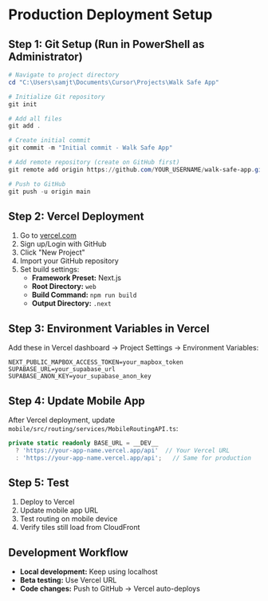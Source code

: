 # Production Deployment Setup

## Step 1: Git Setup (Run in PowerShell as Administrator)

```powershell
# Navigate to project directory
cd "C:\Users\samjt\Documents\Cursor\Projects\Walk Safe App"

# Initialize Git repository
git init

# Add all files
git add .

# Create initial commit
git commit -m "Initial commit - Walk Safe App"

# Add remote repository (create on GitHub first)
git remote add origin https://github.com/YOUR_USERNAME/walk-safe-app.git

# Push to GitHub
git push -u origin main
```

## Step 2: Vercel Deployment

1. Go to [vercel.com](https://vercel.com)
2. Sign up/Login with GitHub
3. Click "New Project"
4. Import your GitHub repository
5. Set build settings:
   - **Framework Preset:** Next.js
   - **Root Directory:** `web`
   - **Build Command:** `npm run build`
   - **Output Directory:** `.next`

## Step 3: Environment Variables in Vercel

Add these in Vercel dashboard → Project Settings → Environment Variables:

```
NEXT_PUBLIC_MAPBOX_ACCESS_TOKEN=your_mapbox_token
SUPABASE_URL=your_supabase_url
SUPABASE_ANON_KEY=your_supabase_anon_key
```

## Step 4: Update Mobile App

After Vercel deployment, update `mobile/src/routing/services/MobileRoutingAPI.ts`:

```typescript
private static readonly BASE_URL = __DEV__ 
  ? 'https://your-app-name.vercel.app/api'  // Your Vercel URL
  : 'https://your-app-name.vercel.app/api';   // Same for production
```

## Step 5: Test

1. Deploy to Vercel
2. Update mobile app URL
3. Test routing on mobile device
4. Verify tiles still load from CloudFront

## Development Workflow

- **Local development:** Keep using localhost
- **Beta testing:** Use Vercel URL
- **Code changes:** Push to GitHub → Vercel auto-deploys



